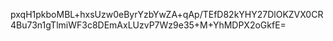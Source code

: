 pxqH1pkboMBL+hxsUzw0eByrYzbYwZA+qAp/TEfD82kYHY27DlOKZVX0CR4Bu73n1gTlmiWF3c8DEmAxLUzvP7Wz9e35+M+YhMDPX2oGkfE=
